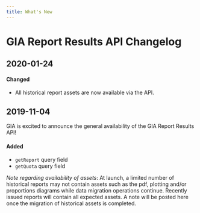 ```yaml
---
title: What's New
---
```


# GIA Report Results API Changelog

## 2020-01-24

#### Changed

- All historical report assets are now available via the API.

## 2019-11-04

GIA is excited to announce the general availability of the GIA Report Results API!

#### Added

- `getReport` query field
- `getQuota` query field

_Note regarding availability of assets_: At launch, a limited number of historical reports may not contain assets such as the pdf, plotting and/or proportions diagrams while data migration operations continue. Recently issued reports will contain all expected assets. A note will be posted here once the migration of historical assets is completed.